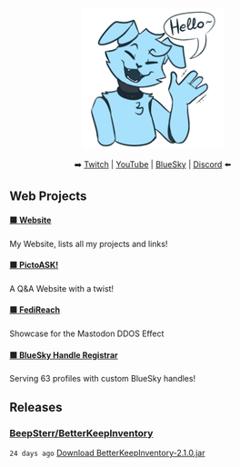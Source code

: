 
<p align="center">
  <img width="250" src="/assets/wave.png">
</p>

<p align="center">
    ➡️ <a href="https://pooltoy.media/twitch">Twitch</a> |
    <a href="https://pooltoy.media/yt">YouTube</a> |
    <a href="https://bsky.app/profile/did:plc:fuos6tklyozmefygjota4enw">BlueSky</a> |
    <a href="https://leafcat.live/discord">Discord</a> ⬅️
</p>

## Web Projects
#### [🟩 Website](https://pooltoy.media)

My Website, lists all my projects and links!
#### [🟩 PictoASK!](https://pictoask.net)

A Q&A Website with a twist!
#### [🟩 FediReach](https://fedireach.beepsterr.com/)

Showcase for the Mastodon DDOS Effect
#### [🟩 BlueSky Handle Registrar](https://barking.party)

Serving 63 profiles with custom BlueSky handles!

## Releases
### [BeepSterr/BetterKeepInventory](https://github.com/BeepSterr/BetterKeepInventory)

`24 days ago` [Download BetterKeepInventory-2.1.0.jar](https://github.com/BeepSterr/BetterKeepInventory/releases/download/v2.1.0/BetterKeepInventory-2.1.0.jar)

